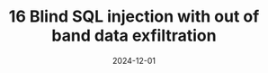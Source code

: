 ---
title: "16 Blind SQL injection with out of band data exfiltration"
collection: publications
category: portswigger
permalink: /publications/16_Blind SQL injection with out of band data exfiltration
excerpt: 'Este laboratorio contiene una vulnerabilidad de inyección SQL ciega. Para resolver el laboratorio, explotamos la vulnerabilidad de inyección SQL fuera de banda para obtener la contraseña del administrador.'
date: 2024-12-01
#venue: 'Journal 1'
#slidesurl: 'http://academicpages.github.io/files/slides1.pdf'
#paperurl: 'http://academicpages.github.io/files/paper1.pdf'
citation: 'Blind SQL injection with out of band data exfiltration'
---